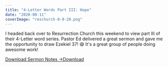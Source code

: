 ```yaml
---
title: "4-Letter Words Part III: Hope"
date: "2020-08-11"
coverImage: "reschurch-8-9-20.png"
---
```


I headed back over to Resurrection Church this weekend to view part III of their 4-Letter word series. Pastor Ed delivered a great sermon and gave me the opportunity to draw Ezekiel 37! 😅 It's a great group of people doing awesome work!

[Download Sermon Notes ->](https://sketchysermons.com/wp-content/uploads/2020/08/reschurch-8-9-20.pdf)[Download](https://sketchysermons.com/wp-content/uploads/2020/08/reschurch-8-9-20.pdf)
